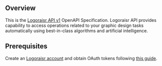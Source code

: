 ## Overview
This is the [Logoraisr API v1](https://docs.logoraisr.com/) OpenAPI Specification. Logoraisr API provides capability to access operations related to your graphic design tasks automatically using best-in-class algorithms and artificial intelligence.
## Prerequisites

 Create an [Logoraisr account](https://logoraisr.com/) and obtain OAuth tokens following [this guide](https://docs.logoraisr.com/#section/Authentication).
